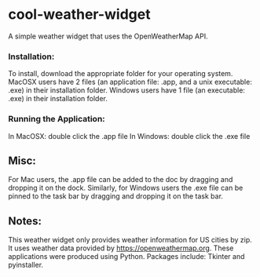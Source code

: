 # cool-weather-widget
A simple weather widget that uses the OpenWeatherMap API.

### Installation:
To install, download the appropriate folder for your operating system.
MacOSX users have 2 files (an application file: .app, and a unix executable: .exe) in their installation folder.
Windows users have 1 file (an executable: .exe) in their installation folder.

### Running the Application:
In MacOSX: double click the .app file
In Windows: double click the .exe file

## Misc:
For Mac users, the .app file can be added to the doc by dragging and dropping it on the dock. Similarly, for Windows users the .exe file can be pinned to the task bar by dragging and dropping it on the task bar.

## Notes:
This weather widget only provides weather information for US cities by zip.  It uses weather data provided by https://openweathermap.org. These applications were produced using Python.  Packages include: Tkinter and pyinstaller.
